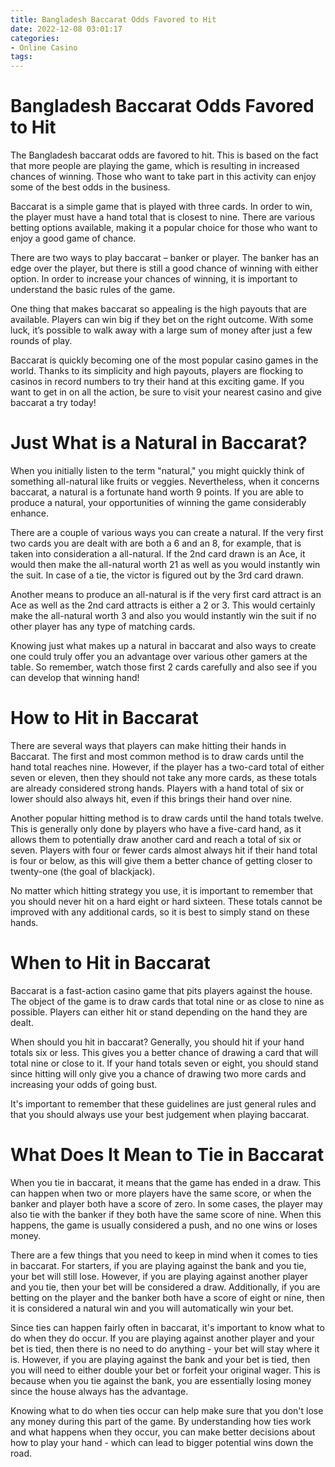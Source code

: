 ```yaml
---
title: Bangladesh Baccarat Odds Favored to Hit
date: 2022-12-08 03:01:17
categories:
- Online Casino
tags:
---
```



#  Bangladesh Baccarat Odds Favored to Hit

The Bangladesh baccarat odds are favored to hit. This is based on the fact that more people are playing the game, which is resulting in increased chances of winning. Those who want to take part in this activity can enjoy some of the best odds in the business.

Baccarat is a simple game that is played with three cards. In order to win, the player must have a hand total that is closest to nine. There are various betting options available, making it a popular choice for those who want to enjoy a good game of chance.

There are two ways to play baccarat – banker or player. The banker has an edge over the player, but there is still a good chance of winning with either option. In order to increase your chances of winning, it is important to understand the basic rules of the game.

One thing that makes baccarat so appealing is the high payouts that are available. Players can win big if they bet on the right outcome. With some luck, it’s possible to walk away with a large sum of money after just a few rounds of play.

Baccarat is quickly becoming one of the most popular casino games in the world. Thanks to its simplicity and high payouts, players are flocking to casinos in record numbers to try their hand at this exciting game. If you want to get in on all the action, be sure to visit your nearest casino and give baccarat a try today!

#  Just What is a Natural in Baccarat?

When you initially listen to the term "natural," you might quickly think of something all-natural like fruits or veggies. Nevertheless, when it concerns baccarat, a natural is a fortunate hand worth 9 points. If you are able to produce a natural, your opportunities of winning the game considerably enhance.

There are a couple of various ways you can create a natural. If the very first two cards you are dealt with are both a 6 and an 8, for example, that is taken into consideration a all-natural. If the 2nd card drawn is an Ace, it would then make the all-natural worth 21 as well as you would instantly win the suit. In case of a tie, the victor is figured out by the 3rd card drawn.

Another means to produce an all-natural is if the very first card attract is an Ace as well as the 2nd card attracts is either a 2 or 3. This would certainly make the all-natural worth 3 and also you would instantly win the suit if no other player has any type of matching cards.

Knowing just what makes up a natural in baccarat and also ways to create one could truly offer you an advantage over various other gamers at the table. So remember, watch those first 2 cards carefully and also see if you can develop that winning hand!

#  How to Hit in Baccarat

There are several ways that players can make hitting their hands in Baccarat. The first and most common method is to draw cards until the hand total reaches nine. However, if the player has a two-card total of either seven or eleven, then they should not take any more cards, as these totals are already considered strong hands. Players with a hand total of six or lower should also always hit, even if this brings their hand over nine.

Another popular hitting method is to draw cards until the hand totals twelve. This is generally only done by players who have a five-card hand, as it allows them to potentially draw another card and reach a total of six or seven. Players with four or fewer cards almost always hit if their hand total is four or below, as this will give them a better chance of getting closer to twenty-one (the goal of blackjack).

No matter which hitting strategy you use, it is important to remember that you should never hit on a hard eight or hard sixteen. These totals cannot be improved with any additional cards, so it is best to simply stand on these hands.

#  When to Hit in Baccarat 

Baccarat is a fast-action casino game that pits players against the house. The object of the game is to draw cards that total nine or as close to nine as possible. Players can either hit or stand depending on the hand they are dealt.

When should you hit in baccarat? Generally, you should hit if your hand totals six or less. This gives you a better chance of drawing a card that will total nine or close to it. If your hand totals seven or eight, you should stand since hitting will only give you a chance of drawing two more cards and increasing your odds of going bust.

It's important to remember that these guidelines are just general rules and that you should always use your best judgement when playing baccarat.

#  What Does It Mean to Tie in Baccarat

When you tie in baccarat, it means that the game has ended in a draw. This can happen when two or more players have the same score, or when the banker and player both have a score of zero. In some cases, the player may also tie with the banker if they both have the same score of nine. When this happens, the game is usually considered a push, and no one wins or loses money.

There are a few things that you need to keep in mind when it comes to ties in baccarat. For starters, if you are playing against the bank and you tie, your bet will still lose. However, if you are playing against another player and you tie, then your bet will be considered a draw. Additionally, if you are betting on the player and the banker both have a score of eight or nine, then it is considered a natural win and you will automatically win your bet.

Since ties can happen fairly often in baccarat, it's important to know what to do when they do occur. If you are playing against another player and your bet is tied, then there is no need to do anything - your bet will stay where it is. However, if you are playing against the bank and your bet is tied, then you will need to either double your bet or forfeit your original wager. This is because when you tie against the bank, you are essentially losing money since the house always has the advantage.

Knowing what to do when ties occur can help make sure that you don't lose any money during this part of the game. By understanding how ties work and what happens when they occur, you can make better decisions about how to play your hand - which can lead to bigger potential wins down the road.